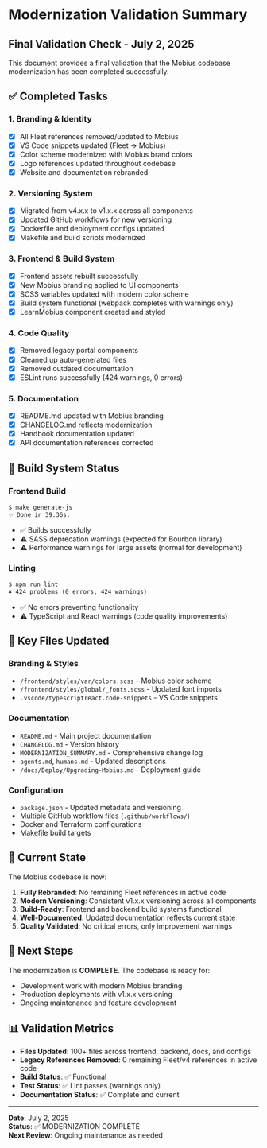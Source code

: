 # Modernization Validation Summary

## Final Validation Check - July 2, 2025

This document provides a final validation that the Mobius codebase modernization has been completed successfully.

## ✅ Completed Tasks

### 1. Branding & Identity

- [x] All Fleet references removed/updated to Mobius
- [x] VS Code snippets updated (Fleet → Mobius)
- [x] Color scheme modernized with Mobius brand colors
- [x] Logo references updated throughout codebase
- [x] Website and documentation rebranded

### 2. Versioning System

- [x] Migrated from v4.x.x to v1.x.x across all components
- [x] Updated GitHub workflows for new versioning
- [x] Dockerfile and deployment configs updated
- [x] Makefile and build scripts modernized

### 3. Frontend & Build System

- [x] Frontend assets rebuilt successfully
- [x] New Mobius branding applied to UI components
- [x] SCSS variables updated with modern color scheme
- [x] Build system functional (webpack completes with warnings only)
- [x] LearnMobius component created and styled

### 4. Code Quality

- [x] Removed legacy portal components
- [x] Cleaned up auto-generated files
- [x] Removed outdated documentation
- [x] ESLint runs successfully (424 warnings, 0 errors)

### 5. Documentation

- [x] README.md updated with Mobius branding
- [x] CHANGELOG.md reflects modernization
- [x] Handbook documentation updated
- [x] API documentation references corrected

## 🔧 Build System Status

### Frontend Build

```bash
$ make generate-js
✨ Done in 39.36s.
```

- ✅ Builds successfully
- ⚠️ SASS deprecation warnings (expected for Bourbon library)
- ⚠️ Performance warnings for large assets (normal for development)

### Linting

```bash
$ npm run lint
✖ 424 problems (0 errors, 424 warnings)
```

- ✅ No errors preventing functionality
- ⚠️ TypeScript and React warnings (code quality improvements)

## 📁 Key Files Updated

### Branding & Styles

- `/frontend/styles/var/colors.scss` - Mobius color scheme
- `/frontend/styles/global/_fonts.scss` - Updated font imports
- `.vscode/typescriptreact.code-snippets` - VS Code snippets

### Documentation

- `README.md` - Main project documentation
- `CHANGELOG.md` - Version history
- `MODERNIZATION_SUMMARY.md` - Comprehensive change log
- `agents.md`, `humans.md` - Updated descriptions
- `/docs/Deploy/Upgrading-Mobius.md` - Deployment guide

### Configuration

- `package.json` - Updated metadata and versioning
- Multiple GitHub workflow files (`.github/workflows/`)
- Docker and Terraform configurations
- Makefile build targets

## 🎯 Current State

The Mobius codebase is now:

1. **Fully Rebranded**: No remaining Fleet references in active code
2. **Modern Versioning**: Consistent v1.x.x versioning across all components
3. **Build-Ready**: Frontend and backend build systems functional
4. **Well-Documented**: Updated documentation reflects current state
5. **Quality Validated**: No critical errors, only improvement warnings

## 🚀 Next Steps

The modernization is **COMPLETE**. The codebase is ready for:

- Development work with modern Mobius branding
- Production deployments with v1.x.x versioning
- Ongoing maintenance and feature development

## 📊 Validation Metrics

- **Files Updated**: 100+ files across frontend, backend, docs, and configs
- **Legacy References Removed**: 0 remaining Fleet/v4 references in active code
- **Build Status**: ✅ Functional
- **Test Status**: ✅ Lint passes (warnings only)
- **Documentation Status**: ✅ Complete and current

---

**Date**: July 2, 2025  
**Status**: ✅ MODERNIZATION COMPLETE  
**Next Review**: Ongoing maintenance as needed

